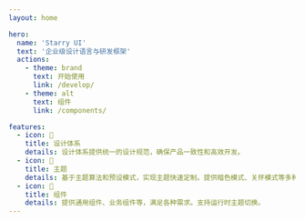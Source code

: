 ```yaml
---
layout: home

hero:
  name: 'Starry UI'
  text: '企业级设计语言与研发框架'
  actions:
    - theme: brand
      text: 开始使用
      link: /develop/
    - theme: alt
      text: 组件
      link: /components/

features:
  - icon: 🎨
    title: 设计体系
    details: 设计体系提供统一的设计规范，确保产品一致性和高效开发。
  - icon: 💅
    title: 主题
    details: 基于主题算法和预设模式，实现主题快速定制。提供暗色模式、关怀模式等多种预设主题。
  - icon: 🚀
    title: 组件
    details: 提供通用组件、业务组件等，满足各种需求。支持运行时主题切换。
---
```

